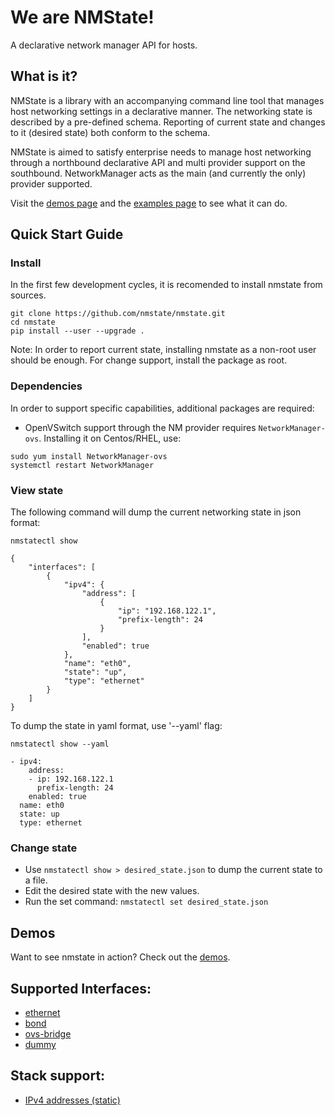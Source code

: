 # We are NMState!
A declarative network manager API for hosts.

## What is it?
NMState is a library with an accompanying command line tool that manages
host networking settings in a declarative manner.
The networking state is described by a pre-defined schema.
Reporting of current state and changes to it (desired state) both conform to
the schema.

NMState is aimed to satisfy enterprise needs to manage host networking through
a northbound declarative API and multi provider support on the southbound.
NetworkManager acts as the main (and currently the only) provider supported.

Visit the [demos page](./demos.md) and the [examples page](./examples.md)
to see what it can do.

## Quick Start Guide
### Install
In the first few development cycles, it is recomended to install nmstate from
sources.
```shell
git clone https://github.com/nmstate/nmstate.git
cd nmstate
pip install --user --upgrade .
```

Note: In order to report current state, installing nmstate as a non-root user
should be enough. For change support, install the package as root.

### Dependencies
In order to support specific capabilities, additional packages are required:
- OpenVSwitch support through the NM provider requires `NetworkManager-ovs`.
Installing it on Centos/RHEL, use:
```shell
sudo yum install NetworkManager-ovs
systemctl restart NetworkManager
```

### View state

The following command will dump the current networking state in json format:

`nmstatectl show`

```
{
    "interfaces": [
        {
            "ipv4": {
                "address": [
                    {
                        "ip": "192.168.122.1",
                        "prefix-length": 24
                    }
                ],
                "enabled": true
            },
            "name": "eth0",
            "state": "up",
            "type": "ethernet"
        }
    ]
}
```

To dump the state in yaml format, use '--yaml' flag:

`nmstatectl show --yaml`

```
- ipv4:
    address:
    - ip: 192.168.122.1
      prefix-length: 24
    enabled: true
  name: eth0
  state: up
  type: ethernet
```

### Change state

- Use `nmstatectl show > desired_state.json` to dump the current state to a
file.
- Edit the desired state with the new values.
- Run the set command: `nmstatectl set desired_state.json`

## Demos
Want to see nmstate in action? Check out the [demos](./demos.md).

## Supported Interfaces:
- [ethernet](./examples.md#interfaces-ethernet)
- [bond](./examples.md#interfaces-bond)
- [ovs-bridge](./examples.md#interfaces-ovs-bridge)
- [dummy](./examples.md#interfaces-dummy)

## Stack support:
- [IPv4 addresses (static)](./examples.md#interfaces-ethernet)

